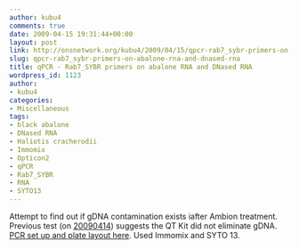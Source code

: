 ```yaml
---
author: kubu4
comments: true
date: 2009-04-15 19:31:44+00:00
layout: post
link: http://onsnetwork.org/kubu4/2009/04/15/qpcr-rab7_sybr-primers-on-abalone-rna-and-dnased-rna/
slug: qpcr-rab7_sybr-primers-on-abalone-rna-and-dnased-rna
title: qPCR - Rab7_SYBR primers on abalone RNA and DNased RNA
wordpress_id: 1123
author:
- kubu4
categories:
- Miscellaneous
tags:
- black abalone
- DNased RNA
- Haliotis cracherodii
- Immomix
- Opticon2
- qPCR
- Rab7_SYBR
- RNA
- SYTO13
---
```


Attempt to find out if gDNA contamination exists iafter Ambion treatment. Previous test (on [20090414](/Sam%27s+Working+Notebook+Jan-May+2009#sjw20090414)) suggests the QT Kit did not eliminate gDNA. [PCR set up and plate layout here](http://eagle.fish.washington.edu/Arabidopsis/Notebook%20Workup%20Files/20090415-02.jpg). Used Immomix and SYTO 13.
